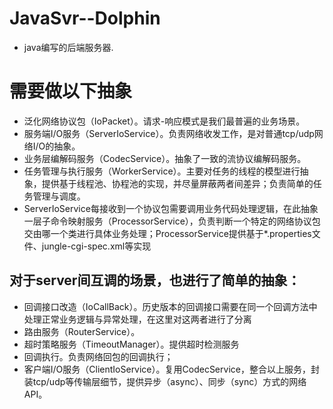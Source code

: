 # JavaSvr--Dolphin
* java编写的后端服务器.


# 需要做以下抽象
* 泛化网络协议包（IoPacket）。请求-响应模式是我们最普遍的业务场景。
* 服务端I/O服务（ServerIoService）。负责网络收发工作，是对普通tcp/udp网络I/O的抽象。
* 业务层编解码服务（CodecService）。抽象了一致的流协议编解码服务。
* 任务管理与执行服务（WorkerService）。主要对任务的线程的模型进行抽象，提供基于线程池、协程池的实现，并尽量屏蔽两者间差异；负责简单的任务管理与调度。
* ServerIoService每接收到一个协议包需要调用业务代码处理逻辑，在此抽象一层子命令映射服务（ProcessorService），负责判断一个特定的网络协议包交由哪一个类进行具体业务处理；ProcessorService提供基于*.properties文件、jungle-cgi-spec.xml等实现

 
## 对于server间互调的场景，也进行了简单的抽象：
* 回调接口改造（IoCallBack）。历史版本的回调接口需要在同一个回调方法中处理正常业务逻辑与异常处理，在这里对这两者进行了分离
* 路由服务（RouterService）。
* 超时策略服务（TimeoutManager）。提供超时检测服务
* 回调执行。负责网络回包的回调执行；
* 客户端I/O服务（ClientIoService）。复用CodecService，整合以上服务，封装tcp/udp等传输层细节，提供异步（async）、同步（sync）方式的网络API。
